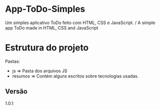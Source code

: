 # App-ToDo-Simples
Um simples aplicativo ToDo feito com HTML, CSS e JavaScript. / A simple app ToDo made in HTML, CSS and JavaScript

# Estrutura do projeto

Pastas:
<ul>
    <li>js => Pasta dos arquivos JS</li>
    <li>resumos => Contém alguns escritos sobre tecnologias usadas.</li>
</ul>

## Versão
1.0.1
